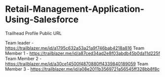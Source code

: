 # Retail-Management-Application-Using-Salesforce


Trailhead Profile Public URL  
	

Team leader   -  https://trailblazer.me/id/a1795c632a53a21a9f746bab4218a816 
Team Member 1 - https://trailblazer.me/id/a87ced34ad2e8f03abdb45b0da11d225f
Team Member 2 - https://trailblazer.me/id/a30ce14500f4870880ff4339840189059
Team Member 3 - https://trailblazer.me/id/a08e2011b3569721a56545ff328bb8f8c
